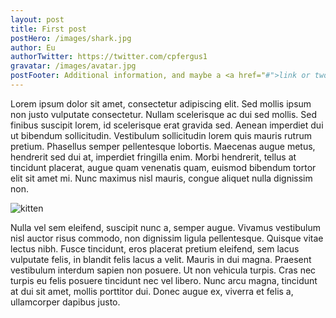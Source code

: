 ```yaml
---
layout: post
title: First post
postHero: /images/shark.jpg
author: Eu
authorTwitter: https://twitter.com/cpfergus1
gravatar: /images/avatar.jpg
postFooter: Additional information, and maybe a <a href="#">link or two</a>
---
```


Lorem ipsum dolor sit amet, consectetur adipiscing elit. Sed mollis ipsum non justo vulputate consectetur. Nullam scelerisque ac dui sed mollis. Sed finibus suscipit lorem, id scelerisque erat gravida sed. Aenean imperdiet dui ut bibendum sollicitudin. Vestibulum sollicitudin lorem quis mauris rutrum pretium. Phasellus semper pellentesque lobortis. Maecenas augue metus, hendrerit sed dui at, imperdiet fringilla enim. Morbi hendrerit, tellus at tincidunt placerat, augue quam venenatis quam, euismod bibendum tortor elit sit amet mi. Nunc maximus nisl mauris, congue aliquet nulla dignissim non.

<img class="pull-left" src="https://placekitten.com/g/400/200"
     alt="kitten">

Nulla vel sem eleifend, suscipit nunc a, semper augue. Vivamus vestibulum nisl auctor risus commodo, non dignissim ligula pellentesque. Quisque vitae lectus nibh. Fusce tincidunt, eros placerat pretium eleifend, sem lacus vulputate felis, in blandit felis lacus a velit. Mauris in dui magna. Praesent vestibulum interdum sapien non posuere. Ut non vehicula turpis. Cras nec turpis eu felis posuere tincidunt nec vel libero. Nunc arcu magna, tincidunt at dui sit amet, mollis porttitor dui. Donec augue ex, viverra et felis a, ullamcorper dapibus justo.

